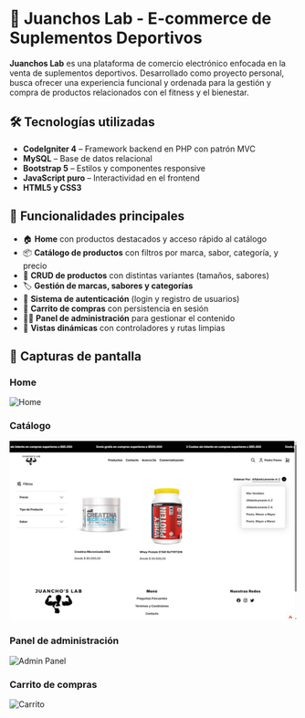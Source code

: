 
# 💪 Juanchos Lab - E-commerce de Suplementos Deportivos

**Juanchos Lab** es una plataforma de comercio electrónico enfocada en la venta de suplementos deportivos. Desarrollado como proyecto personal, busca ofrecer una experiencia funcional y ordenada para la gestión y compra de productos relacionados con el fitness y el bienestar.

## 🛠️ Tecnologías utilizadas

- **CodeIgniter 4** – Framework backend en PHP con patrón MVC
- **MySQL** – Base de datos relacional
- **Bootstrap 5** – Estilos y componentes responsive
- **JavaScript puro** – Interactividad en el frontend
- **HTML5 y CSS3**

## 🚀 Funcionalidades principales

- 🏠 **Home** con productos destacados y acceso rápido al catálogo  
- 📦 **Catálogo de productos** con filtros por marca, sabor, categoría, y precio 
- 🧃 **CRUD de productos** con distintas variantes (tamaños, sabores)  
- 🏷️ **Gestión de marcas, sabores y categorías**  
- 🔐 **Sistema de autenticación** (login y registro de usuarios)  
- 🛒 **Carrito de compras** con persistencia en sesión  
- 🧑‍💼 **Panel de administración** para gestionar el contenido  
- 📄 **Vistas dinámicas** con controladores y rutas limpias  

## 📸 Capturas de pantalla

### Home

![Home](screenshots/home.png)

### Catálogo

![Catálogo](screenshots/catalogo.png)

### Panel de administración

![Admin Panel](screenshots/admin.png)

### Carrito de compras

![Carrito](screenshots/carrito.png)


